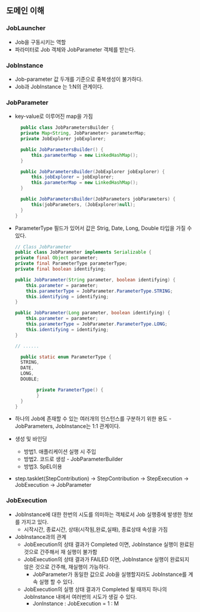 ## 도메인 이해
### JobLauncher 
- Job을 구동시키는 역할
- 파라미터로 Job 객체와 JobParameter 객체를 받는다.

### JobInstance
- Job-parameter 값 두개를 기준으로 중복생성이 불가하다.
- Job과 JobInstance 는 1:N의 관계이다.

### JobParameter
- key-value로 이루어진 map을 가짐
    ```java
      public class JobParametersBuilder {
      private Map<String, JobParameter> parameterMap;
      private JobExplorer jobExplorer;

      public JobParametersBuilder() {
          this.parameterMap = new LinkedHashMap();
      }

      public JobParametersBuilder(JobExplorer jobExplorer) {
          this.jobExplorer = jobExplorer;
          this.parameterMap = new LinkedHashMap();
      }

      public JobParametersBuilder(JobParameters jobParameters) {
          this(jobParameters, (JobExplorer)null);
      }
    }
    ```
- ParameterType 필드가 있어서 값은 Strig, Date, Long, Double 타입을 가질 수 있다.
    ```java
  // Class JobParameter
  public class JobParameter implements Serializable {
    private final Object parameter;
    private final ParameterType parameterType;
    private final boolean identifying;

    public JobParameter(String parameter, boolean identifying) {
        this.parameter = parameter;
        this.parameterType = JobParameter.ParameterType.STRING;
        this.identifying = identifying;
    }

    public JobParameter(Long parameter, boolean identifying) {
        this.parameter = parameter;
        this.parameterType = JobParameter.ParameterType.LONG;
        this.identifying = identifying;
    }
  
  // ......
  
      public static enum ParameterType {
      STRING,
      DATE,
      LONG,
      DOUBLE;
    
            private ParameterType() {
            }
      }
    }
    ```
    
- 하나의 Job에 존재할 수 있는 여러개의 인스턴스를 구분하기 위한 용도
      - JobParameters, JobInstance는 1:1 관계이다.
  
- 생성 및 바인딩
  - 방법1. 애플리케이션 실행 시 주입
  - 방법2. 코드로 생성 - JobParameterBuilder
  - 방법3. SpEL이용

- step.tasklet(StepContribution) -> StepContribution -> StepExecution -> JobExecution -> JobParameter

### JobExecution
- JobInstance에 대한 한번의 시도를 의미하는 객체로서 Job 실행중에 발생한 정보를 가지고 있다.
  - 시작시간, 종료시간, 상태(시작됨,완료,실패), 종료상태 속성을 가짐
- JobInstance과의 관계
  - JobExecution의  상태 결과가 Completed 이면, JobInstance 실행이 완료된 것으로 간주해서 재 실행이 불가함
  - JobExecution의  상태 결과가 FAILED 이면, JobInstance 실행이 완료되지 않은 것으로 간주해, 재실행이 가능하다.
    - JobParameter가 동일한 값으로 Job을 실행할지라도 JobInstance를 계속 실행 할 수 있다.
  - JobExecution의 실행 상태 결과가 Completed 될 때까지 하나의 JobInstance 내에서 여러번의 시도가 생길 수 있다.
    - JonInstance : JobExecution = 1 : M
